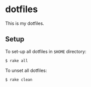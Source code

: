 dotfiles
====

This is my dotfiles.

## Setup

To set-up all dotfiles in `$HOME` directory:

```bash
$ rake all
```

To unset all dotfiles:

```bash
$ rake clean
```
